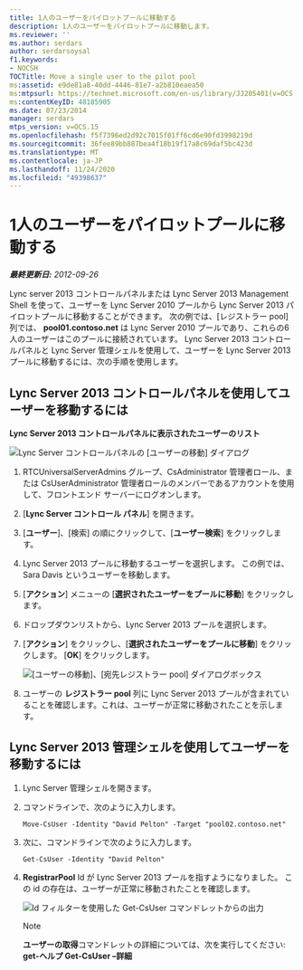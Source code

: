 ```yaml
---
title: 1人のユーザーをパイロットプールに移動する
description: 1人のユーザーをパイロットプールに移動します。
ms.reviewer: ''
ms.author: serdars
author: serdarsoysal
f1.keywords:
- NOCSH
TOCTitle: Move a single user to the pilot pool
ms:assetid: e9de81a8-40dd-4446-81e7-a2b810eaea50
ms:mtpsurl: https://technet.microsoft.com/en-us/library/JJ205401(v=OCS.15)
ms:contentKeyID: 48185905
ms.date: 07/23/2014
manager: serdars
mtps_version: v=OCS.15
ms.openlocfilehash: f5f7396ed2d92c7015f01ff6cd6e90fd3998219d
ms.sourcegitcommit: 36fee89bb887bea4f18b19f17a8c69daf5bc423d
ms.translationtype: MT
ms.contentlocale: ja-JP
ms.lasthandoff: 11/24/2020
ms.locfileid: "49398637"
---
```

# <a name="move-a-single-user-to-the-pilot-pool"></a>1人のユーザーをパイロットプールに移動する

<div data-xmlns="http://www.w3.org/1999/xhtml">

<div class="topic" data-xmlns="http://www.w3.org/1999/xhtml" data-msxsl="urn:schemas-microsoft-com:xslt" data-cs="https://msdn.microsoft.com/">

<div data-asp="https://msdn2.microsoft.com/asp">



</div>

<div id="mainSection">

<div id="mainBody">

<span> </span>

_**最終更新日:** 2012-09-26_

Lync server 2013 コントロールパネルまたは Lync Server 2013 Management Shell を使って、ユーザーを Lync Server 2010 プールから Lync Server 2013 パイロットプールに移動することができます。 次の例では、[レジストラー pool] 列では、 **pool01.contoso.net** は Lync Server 2010 プールであり、これらの6人のユーザーはこのプールに接続されています。 Lync Server 2013 コントロールパネルと Lync Server 管理シェルを使用して、ユーザーを Lync Server 2013 プールに移動するには、次の手順を使用します。

<div>

## <a name="to-move-a-user-by-using-the-lync-server-2013-control-panel"></a>Lync Server 2013 コントロールパネルを使用してユーザーを移動するには

**Lync Server 2013 コントロールパネルに表示されたユーザーのリスト**

![Lync Server コントロールパネルの [ユーザーの移動] ダイアログ](images/JJ721870.a2bce284-0392-4db3-9bb2-9f12699738e7(OCS.15).jpg "Lync Server コントロールパネルの [ユーザーの移動] ダイアログ")

1.  RTCUniversalServerAdmins グループ、CsAdministrator 管理者ロール、または CsUserAdministrator 管理者ロールのメンバーであるアカウントを使用して、フロントエンド サーバーにログオンします。

2.  [**Lync Server コントロール パネル**] を開きます。

3.  [**ユーザー**]、[検索] の順にクリックして、[**ユーザー検索**] をクリックします。

4.  Lync Server 2013 プールに移動するユーザーを選択します。 この例では、Sara Davis というユーザーを移動します。

5.  [**アクション**] メニューの [**選択されたユーザーをプールに移動**] をクリックします。

6.  ドロップダウンリストから、Lync Server 2013 プールを選択します。

7.  [**アクション**] をクリックし、[**選択されたユーザーをプールに移動**] をクリックします。 [**OK**] をクリックします。
    
    ![[ユーザーの移動]、[宛先レジストラー pool] ダイアログボックス](images/JJ205401.8a375003-dc00-4541-b578-4d88f2010601(OCS.15).png "[ユーザーの移動]、[宛先レジストラー pool] ダイアログボックス")  

8.  ユーザーの **レジストラー pool** 列に Lync Server 2013 プールが含まれていることを確認します。これは、ユーザーが正常に移動されたことを示します。

</div>

<div>

## <a name="to-move-a-user-by-using-the-lync-server-2013-management-shell"></a>Lync Server 2013 管理シェルを使用してユーザーを移動するには

1.  Lync Server 管理シェルを開きます。

2.  コマンドラインで、次のように入力します。
    
        Move-CsUser -Identity "David Pelton" -Target "pool02.contoso.net"

3.  次に、コマンドラインで次のように入力します。
    
        Get-CsUser -Identity "David Pelton"

4.  **RegistrarPool** Id が Lync Server 2013 プールを指すようになりました。 この id の存在は、ユーザーが正常に移動されたことを確認します。
    
    ![Id フィルターを使用した Get-CsUser コマンドレットからの出力](images/JJ205401.bc5d4672-8068-4475-b882-dbd305c801a9(OCS.15).jpg "Id フィルターを使用した Get-CsUser コマンドレットからの出力")  
    
    <div>
    

    > [!NOTE]  
    > <STRONG>ユーザーの取得</STRONG>コマンドレットの詳細については、次を実行してください: <STRONG>get-ヘルプ Get-CsUser –詳細</STRONG>

    
    </div>

</div>

</div>

<span> </span>

</div>

</div>

</div>

